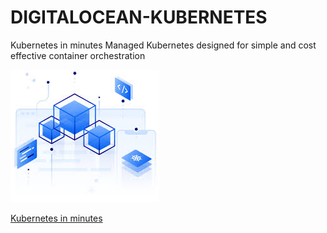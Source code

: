 # DIGITALOCEAN-KUBERNETES
 Kubernetes in minutes  Managed Kubernetes designed for simple and cost effective container orchestration
 
 ![digitalocean-kubernetes](https://github.com/boschpeter/DIGITALOCEAN-KUBERNETES/blob/master/pictures/digitalocean-kubernetes.jpeg)
 
 
 [ Kubernetes in minutes](https://try.digitalocean.com/kubernetes-in-minutes/?utm_campaign=DG_K8S_Signup_G_Search_NB_Beta&utm_adgroup=Kubernetes&_keyword=%2Bkubernetes&_device=c&_copytype=&_adposition=&utm_medium=nb_sem&utm_source=google&_dkitrig=Kubernetes&_2dkitrig=&gclid=Cj0KCQjwiYL3BRDVARIsAF9E4Gd0wPxUL8OQX04bjS9ohrHzDOq9vja4TM4Fvr5ZzSVbAdnJLJwZT_QaAkelEALw_wcB)
 
 
